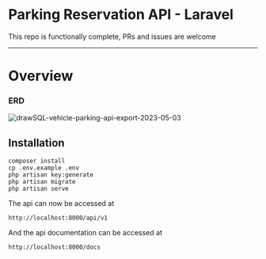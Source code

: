 # Parking Reservation API - Laravel

This repo is functionally complete, PRs and issues are welcome

---

# Overview

### ERD
![drawSQL-vehicle-parking-api-export-2023-05-03](https://user-images.githubusercontent.com/62149929/235961695-1309c338-40cc-4d78-b860-7b2f8cc993d3.png)

## Installation

    composer install
    cp .env.example .env
    php artisan key:generate
    php artisan migrate
    php artisan serve

The api can now be accessed at

    http://localhost:8000/api/v1

And the api documentation can be accessed at

    http://localhost:8000/docs
